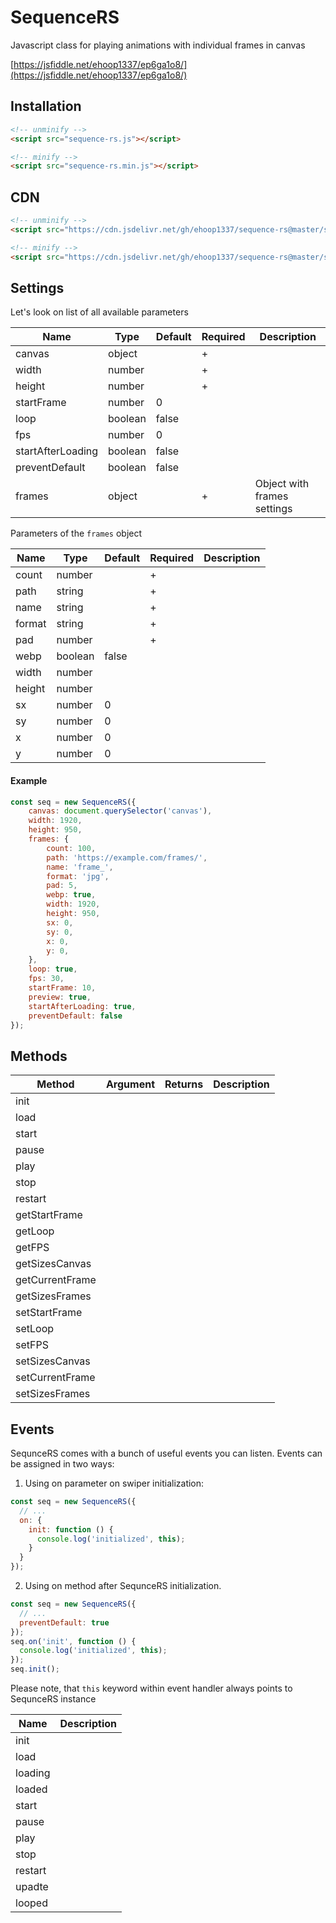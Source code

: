 # SequenceRS
Javascript class for playing animations with individual frames in canvas

[https://jsfiddle.net/ehoop1337/ep6ga1o8/](https://jsfiddle.net/ehoop1337/ep6ga1o8/)

## Installation

```html
<!-- unminify -->
<script src="sequence-rs.js"></script>
```

```html
<!-- minify -->
<script src="sequence-rs.min.js"></script>
```

## CDN

```html
<!-- unminify -->
<script src="https://cdn.jsdelivr.net/gh/ehoop1337/sequence-rs@master/sequence-rs.js"></script>
```

```html
<!-- minify -->
<script src="https://cdn.jsdelivr.net/gh/ehoop1337/sequence-rs@master/sequence-rs.min.js"></script>
```

## Settings

Let's look on list of all available parameters

| Name | Type | Default | Required | Description |
| ------ | ------ | ------ | ------ | ------ |
| canvas | object |  | + | |
| width | number |  | + |  |
| height | number |  | + |  |
| startFrame | number | 0 |  |  |
| loop | boolean | false |  |  |
| fps | number | 0 |  |  |
| startAfterLoading | boolean | false |  |  |
| preventDefault | boolean | false |  |  |
| frames | object |  | + | Object with frames settings |

Parameters of the `frames` object

| Name | Type | Default | Required | Description |
| ------ | ------ | ------ | ------ | ------ |
| count | number |  | + |  |
| path | string |  | + |  |
| name | string |  | + |  |
| format | string |  | + |  |
| pad | number |  | + |  |
| webp | boolean | false |  |  |
| width | number |  |  |  |
| height | number |  |  |  |
| sx | number | 0 |  |  |
| sy | number | 0 |  |  |
| x | number | 0 |  |  |
| y | number | 0 |  |  |

#### Example

```js
const seq = new SequenceRS({
    canvas: document.querySelector('canvas'),
    width: 1920,
    height: 950,
    frames: {
        count: 100,
        path: 'https://example.com/frames/',
        name: 'frame_',
        format: 'jpg',
        pad: 5,
        webp: true,
        width: 1920,
        height: 950,
        sx: 0,
        sy: 0,
        x: 0,
        y: 0,
    },
    loop: true,
    fps: 30,
    startFrame: 10,
    preview: true,
    startAfterLoading: true,
    preventDefault: false
});
```

## Methods

| Method | Argument | Returns | Description |
| ------ | ------ | ------ | ------ |
| init | | |  |
| load | | |  |
| start | | |  |
| pause | | |  |
| play | | |  |
| stop | | |  |
| restart | | |  |
| getStartFrame | | |  |
| getLoop | | |  |
| getFPS | | |  |
| getSizesCanvas | | |  |
| getCurrentFrame | | |  |
| getSizesFrames | | |  |
| setStartFrame | | |  |
| setLoop | | |  |
| setFPS | | |  |
| setSizesCanvas | | |  |
| setCurrentFrame | | |  |
| setSizesFrames | | |  |

## Events

SequnceRS comes with a bunch of useful events you can listen. Events can be assigned in two ways:

1. Using on parameter on swiper initialization:

```javascript
const seq = new SequenceRS({
  // ...
  on: {
    init: function () {
      console.log('initialized', this);
    }
  }
});
```

2. Using on method after SequnceRS initialization.

```javascript
const seq = new SequenceRS({
  // ...
  preventDefault: true
});
seq.on('init', function () {
  console.log('initialized', this);
});
seq.init();
```

Please note, that `this` keyword within event handler always points to SequnceRS instance

| Name | Description |
| ------ | ------ |
| init | |
| load |  |
| loading |  |
| loaded |  |
| start |  |
| pause |  |
| play |  |
| stop |  |
| restart |  |
| upadte | |
| looped |  |
